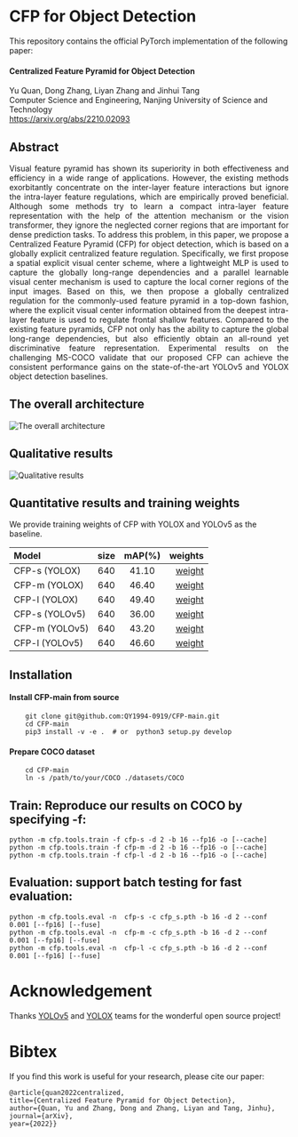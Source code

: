 # CFP for Object Detection

This repository contains the official PyTorch implementation of the following paper:

#### Centralized Feature Pyramid for Object Detection  

Yu Quan,  Dong Zhang, Liyan Zhang and Jinhui Tang  
Computer Science and Engineering, Nanjing University of Science and Technology   
https://arxiv.org/abs/2210.02093

## Abstract 
<p align="justify">
Visual feature pyramid has shown its superiority in both effectiveness and efficiency in a wide range of applications. However, the existing methods exorbitantly concentrate on the inter-layer feature interactions but ignore the intra-layer feature regulations, which are empirically proved beneficial. Although some methods try to learn a compact intra-layer feature representation with the help of the attention mechanism or the vision transformer, they ignore the neglected corner regions that are important for dense prediction tasks. To address this problem, in this paper, we propose a Centralized Feature Pyramid (CFP) for object detection, which is based on a globally explicit centralized feature regulation. Specifically, we first propose a spatial explicit visual center scheme, where a lightweight MLP is used to capture the globally long-range dependencies and a parallel learnable visual center mechanism is used to capture the local corner regions of the input images. Based on this, we then propose a globally centralized regulation for the commonly-used feature pyramid in a top-down fashion, where the explicit visual center information obtained from the deepest intra-layer feature is used to regulate frontal shallow features. Compared to the existing feature pyramids, CFP not only has the ability to capture the global long-range dependencies, but also efficiently obtain an all-round yet discriminative feature representation. Experimental results on the challenging MS-COCO validate that our proposed CFP can achieve the consistent performance gains on the state-of-the-art YOLOv5 and YOLOX object detection baselines.  

## The overall architecture
![The overall architecture](https://github.com/QY1994-0919/CFP-master/blob/main/assets/overall.png)<br>

## Qualitative results
![Qualitative results](https://github.com/QY1994-0919/CFPNet/blob/main/assets/results.png)<br>

## Quantitative results and training weights<br>
We provide training weights of CFP with YOLOX and YOLOv5 as the baseline.<br>
 
| Model | size | mAP(%) | weights |
| :--- | :---: | :---: | ---: |
| CFP-s (YOLOX)| 640 | 41.10 | [weight](https://pan.baidu.com/disk/main#/index?category=all&path=%2FCFP-main%2Fweights) | 
| CFP-m (YOLOX)| 640 | 46.40 | [weight](https://pan.baidu.com/disk/main#/index?category=all&path=%2FCFP-main%2Fweights) |
| CFP-l (YOLOX)| 640 | 49.40 | [weight](https://pan.baidu.com/disk/main#/index?category=all&path=%2FCFP-main%2Fweights) | 
| CFP-s (YOLOv5)| 640 | 36.00 | [weight](https://pan.baidu.com/disk/main#/index?category=all&path=%2FCFP-main%2Fweights) | 
| CFP-m (YOLOv5)| 640 | 43.20 | [weight](https://pan.baidu.com/disk/main#/index?category=all&path=%2FCFP-main%2Fweights) |
| CFP-l (YOLOv5)| 640 | 46.60 | [weight](https://pan.baidu.com/disk/main#/index?category=all&path=%2FCFP-main%2Fweights) | 

## Installation<br>
#### Install CFP-main from source<br>
```
  	git clone git@github.com:QY1994-0919/CFP-main.git         
    cd CFP-main    
    pip3 install -v -e .  # or  python3 setup.py develop   
```

#### Prepare COCO dataset<br>
```
    cd CFP-main   
    ln -s /path/to/your/COCO ./datasets/COCO   
```

## Train: Reproduce our results on COCO by specifying -f:<br>
```
python -m cfp.tools.train -f cfp-s -d 2 -b 16 --fp16 -o [--cache]
python -m cfp.tools.train -f cfp-m -d 2 -b 16 --fp16 -o [--cache]
python -m cfp.tools.train -f cfp-l -d 2 -b 16 --fp16 -o [--cache]
```        

## Evaluation: support batch testing for fast evaluation:<br>
```                           
python -m cfp.tools.eval -n  cfp-s -c cfp_s.pth -b 16 -d 2 --conf 0.001 [--fp16] [--fuse]
python -m cfp.tools.eval -n  cfp-m -c cfp_s.pth -b 16 -d 2 --conf 0.001 [--fp16] [--fuse]
python -m cfp.tools.eval -n  cfp-l -c cfp_s.pth -b 16 -d 2 --conf 0.001 [--fp16] [--fuse]
```                        

# Acknowledgement<br>
 Thanks [YOLOv5](https://github.com/ultralytics/yolov5) and [YOLOX](https://arxiv.org/abs/2107.08430) teams for the wonderful open source project!

# Bibtex
If you find this work is useful for your research, please cite our paper:<br>
```
@article{quan2022centralized,
title={Centralized Feature Pyramid for Object Detection},
author={Quan, Yu and Zhang, Dong and Zhang, Liyan and Tang, Jinhu},
journal={arXiv},
year={2022}}
```